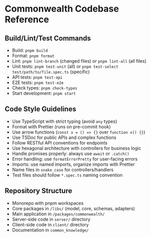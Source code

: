 # Commonwealth Codebase Reference

## Build/Lint/Test Commands
- Build: `pnpm build`
- Format: `pnpm format`
- Lint: `pnpm lint-branch` (changed files) or `pnpm lint-all` (all files)
- Unit tests: `pnpm test-unit` (all) or `pnpm test-select test/path/to/file.spec.ts` (specific)
- API tests: `pnpm test-api`
- E2E tests: `pnpm test-e2e`
- Check types: `pnpm check-types`
- Start development: `pnpm start`

## Code Style Guidelines
- Use TypeScript with strict typing (avoid `any` types)
- Format with Prettier (runs on pre-commit hook)
- Use arrow functions (`const x = () => {}` over `function x() {}`)
- Use TSDoc for public APIs and complex functions
- Follow RESTful API conventions for endpoints
- Use hexagonal architecture with controllers for business logic
- Handle promises properly: always use `await` or `.catch()`
- Error handling: use `formatErrorPretty` for user-facing errors
- Imports: use named imports, organize imports with Prettier
- Name files in `snake_case` for controllers/handlers
- Test files should follow `*.spec.ts` naming convention

## Repository Structure
- Monorepo with pnpm workspaces
- Core packages in `/libs/` (model, core, schemas, adapters)
- Main application in `/packages/commonwealth/`
- Server-side code in `server/` directory
- Client-side code in `client/` directory
- Documentation in `common_knowledge/`